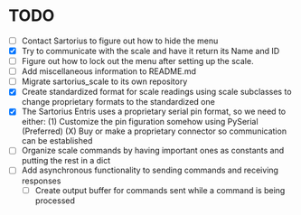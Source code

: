 TODO
====

- [ ]  Contact Sartorius to figure out how to hide the menu
- [X]  Try to communicate with the scale and have it return its Name and ID
- [ ]  Figure out how to lock out the menu after setting up the scale. 
- [ ]  Add miscellaneous information to README.md
- [ ]  Migrate sartorius_scale to its own repository
- [X]  Create standardized format for scale readings using scale subclasses to change proprietary
    formats to the standardized one
- [X]  The Sartorius Entris uses a proprietary serial pin format, so we need to either:
    (1) Customize the pin figuration somehow using PySerial (Preferred)
    (X) Buy or make a proprietary connector so communication can be established
- [ ]  Organize scale commands by having important ones as constants and putting the rest in a dict
- [ ]  Add asynchronous functionality to sending commands and receiving responses
    - [ ]  Create output buffer for commands sent while a command is being processed